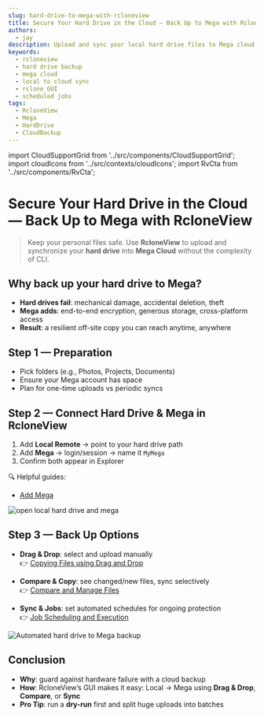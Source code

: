 ```yaml
---
slug: hard-drive-to-mega-with-rcloneview
title: Secure Your Hard Drive in the Cloud — Back Up to Mega with RcloneView
authors:
  - jay
description: Upload and sync your local hard drive files to Mega cloud with RcloneView’s visual interface—protect data against failures and access anywhere.
keywords:
  - rcloneview
  - hard drive backup
  - mega cloud
  - local to cloud sync
  - rclone GUI
  - scheduled jobs
tags:
  - RcloneView
  - Mega
  - HardDrive
  - CloudBackup
---
```


import CloudSupportGrid from '../src/components/CloudSupportGrid';
import cloudIcons from '../src/contexts/cloudIcons';
import RvCta from '../src/components/RvCta';

# Secure Your Hard Drive in the Cloud — Back Up to Mega with RcloneView

> Keep your personal files safe. Use **RcloneView** to upload and synchronize your **hard drive** into **Mega Cloud** without the complexity of CLI.

<!-- truncate -->
## Why back up your hard drive to Mega?

- **Hard drives fail**: mechanical damage, accidental deletion, theft  
- **Mega adds**: end-to-end encryption, generous storage, cross-platform access  
- **Result**: a resilient off-site copy you can reach anytime, anywhere  

<!-- Obsidian note: CTA 컴포넌트 -->
<RvCta imageSrc="/img/rcloneview-preview.png" downloadUrl="https://rcloneview.com/src/download.html" />

## Step 1 — Preparation

- Pick folders (e.g., Photos, Projects, Documents)  
- Ensure your Mega account has space  
- Plan for one-time uploads vs periodic syncs  


## Step 2 — Connect Hard Drive & Mega in RcloneView

1. Add **Local Remote** → point to your hard drive path  
2. Add **Mega** → login/session → name it `MyMega`  
3. Confirm both appear in Explorer  

🔍 Helpful guides:  
- [Add Mega](/support/howto/remote-storage-connection-settings/mega)

<img src="/support/images/en/blog/open-local-hard-drive-and-mega.png" alt="open local hard drive and mega" class="img-medium img-center" />

## Step 3 — Back Up Options

- **Drag & Drop**: select and upload manually  
👉 [Copying Files using Drag and Drop](/support/howto/rcloneview-basic/browse-and-manage-remote-storage#copying-files-using-drag-and-drop)  

- **Compare & Copy**: see changed/new files, sync selectively  
👉 [Compare and Manage Files](/support/howto/rcloneview-basic/compare-folder-contents#compare-results-and-manage-files)  

- **Sync & Jobs**: set automated schedules for ongoing protection  
👉 [Job Scheduling and Execution](/support/howto/rcloneview-advanced/job-scheduling-and-execution)  

<img src="/support/images/en/howto/rcloneview-basic/job-run-click.png" alt="Automated hard drive to Mega backup" class="img-medium img-center" />

## Conclusion

- **Why**: guard against hardware failure with a cloud backup  
- **How**: RcloneView’s GUI makes it easy: Local → Mega using **Drag & Drop**, **Compare**, or **Sync**  
- **Pro Tip**: run a **dry-run** first and split huge uploads into batches  


<CloudSupportGrid />